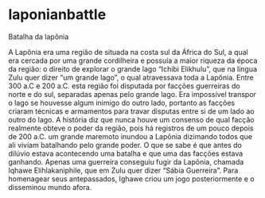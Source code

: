 # laponianbattle
Batalha da lapônia


A Lapônia era uma região de situada na costa sul da África do Sul, a qual era cercada por uma grande cordilheira e possuía a maior riqueza da época da região: o direito de explorar o grande lago “Ichibi Elikhulu”, que na língua Zulu quer dizer “um grande lago”, o qual atravessava toda a Lapônia. Entre 300 a.C e 200 a.C. esta região foi disputada por facções guerreiras do norte e do sul, separadas apenas pelo grande lago. Era impossível transpor o lago se houvesse algum inimigo do outro lado, portanto as facções criaram técnicas e armamentos para travar disputas entre si de um lado ao outro do lago. A história diz que nunca houve um consenso de qual facção realmente obteve o poder da região, pois há registros de um pouco depois de 200 a.C. um grande maremoto inundou a Lapônia dizimando todos que ali viviam batalhando pelo grande poder. O que se sabe é que antes do dilúvio estava acontecendo uma batalha e que uma das facções estava ganhando. Apenas uma guerreira conseguiu fugir da Lapônia, chamada Iqhawe Elihlakaniphile, que em Zulu quer dizer “Sábia Guerreira”. Para homenagear seus antepassados, Ighawe criou um jogo posteriormente e o disseminou mundo afora.
